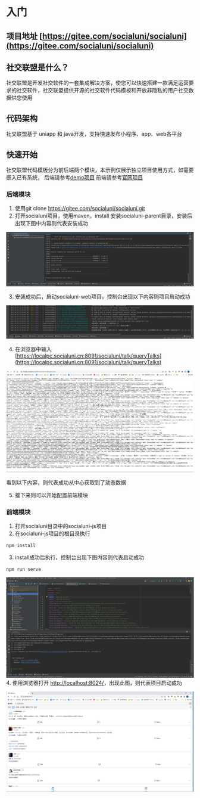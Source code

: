 # 入门

## 项目地址 [https://gitee.com/socialuni/socialuni](https://gitee.com/socialuni/socialuni)

## 社交联盟是什么？

社交联盟是开发社交软件的一套集成解决方案，使您可以快速搭建一款满足运营要求的社交软件，社交联盟提供开源的社交软件代码模板和开放非隐私的用户社交数据供您使用

## 代码架构
社交联盟基于 uniapp 和 java开发，支持快速发布小程序、app、web各平台

## 快速开始

社交联盟代码模板分为前后端两个模块，本示例仅展示独立项目使用方式，如需要嵌入已有系统，
后端请参考[demo项目](/demo)
前端请参考[官网项目](https://gitee.com/socialuni/socialuni/blob/master/socialuni-docs/src/views/demo/DemoView.vue)

### 后端模块

1. 使用git clone https://gitee.com/socialuni/socialuni.git
2. 打开socialuni项目，使用maven，install 安装socialuni-parent目录，安装后出现下图中内容则代表安装成功

![img_2.png](./img_2.png)

3. 安装成功后，启动socialuni-web项目，控制台出现以下内容则项目启动成功

![img.png](./img.png)

4. 在浏览器中输入 [https://localpc.socialuni.cn:8091/socialuni/talk/queryTalks](https://localpc.socialuni.cn:8091/socialuni/talk/queryTalks)

![img_1.png](./img_1.png)

看到以下内容，则代表成功从中心获取到了动态数据

5. 接下来则可以开始配置前端模块

### 前端模块

1. 打开socialuni目录中的socialuni-js项目
2. 在socialuni-js项目的根目录执行
```
npm install
```
3. install成功后执行，控制台出现下图内容则代表启动成功
 ```
npm run serve
```
![img_3.png](./img_3.png)
4. 使用浏览器打开 [http://localhost:8024/](http://localhost:8024/)，出现此图，则代表项目启动成功

![img_4.png](./img_4.png)


